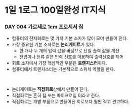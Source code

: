 # 1일 1로그 100일완성 IT지식
### DAY 004 가로세로 1cm 프로세서 칩
* 컴퓨터의 전자회로는 몇 가지 기본 소자가 많이 모여 만들어 진다.
* 가장 중요한 기본 소자로는 **논리게이트**가 있다.
    * 한 개나 두 개의 입력 값을 바탕으로 단일 출력 값을 계산
    * 전압이나 전류 같은 입력 신호를 이용하여 출력신호를 제어
* 회로 소자에서 가장 핵심적인 부분은 **트랜지스터**이다.
* 컴퓨터에서 트랜지스터는 기본적으로 스위치 역할을 한다. 

<br>

* 논리게이트는 **직접회로**상에서 만들어 진다.
* 직접회로는 흔히 칩 또는 마이크로칩 이라고 한다.
* 직접회로는 개별 부품으로 만들어진 회로보다 훨씬 작고 견고하다. 